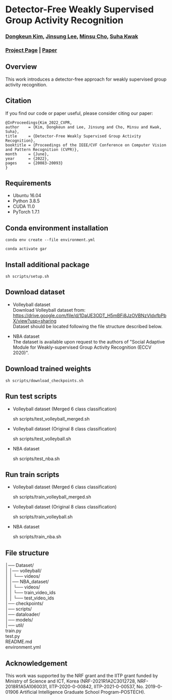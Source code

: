# Detector-Free Weakly Supervised Group Activity Recognition

### [Dongkeun Kim](https://dk-kim.github.io/), [Jinsung Lee](https://cvlab.postech.ac.kr/lab/members.php), [Minsu Cho](https://cvlab.postech.ac.kr/~mcho/), [Suha Kwak](https://suhakwak.github.io/)

### [Project Page](http://cvlab.postech.ac.kr/research/DFWSGAR/) | [Paper](https://arxiv.org/abs/2204.02139)

## Overview
This work introduces a detector-free approach for weakly supervised group activity recognition. 


## Citation
If you find our code or paper useful, please consider citing our paper:

    @InProceedings{Kim_2022_CVPR,
    author    = {Kim, Dongkeun and Lee, Jinsung and Cho, Minsu and Kwak, Suha},
    title     = {Detector-Free Weakly Supervised Group Activity Recognition},
    booktitle = {Proceedings of the IEEE/CVF Conference on Computer Vision and Pattern Recognition (CVPR)},
    month     = {June},
    year      = {2022},
    pages     = {20083-20093}
    }

## Requirements

- Ubuntu 16.04
- Python 3.8.5
- CUDA 11.0
- PyTorch 1.7.1

## Conda environment installation
    conda env create --file environment.yml

    conda activate gar
    
## Install additional package
    sh scripts/setup.sh
    
## Download dataset
- Volleyball dataset <br/>
Download Volleyball dataset from:   <br/> 
https://drive.google.com/file/d/1DaUE3ODT_H5mBFi8JzOVBNzVldxfbPbX/view?usp=sharing      
Dataset should be located following the file structure described below. <br/>

- NBA dataset <br/>
The dataset is available upon request to the authors of 
  "Social Adaptive Module for Weakly-supervised Group Activity Recognition (ECCV 2020)". 
  

## Download trained weights
    sh scripts/download_checkpoints.sh

## Run test scripts

- Volleyball dataset (Merged 6 class classification)  

    sh scripts/test_volleyball_merged.sh

- Volleyball dataset (Original 8 class classification)   

    sh scripts/test_volleyball.sh

- NBA dataset  

    sh scripts/test_nba.sh


## Run train scripts

- Volleyball dataset (Merged 6 class classification)
    
    sh scripts/train_volleyball_merged.sh

- Volleyball dataset (Original 8 class classification)
    
    sh scripts/train_volleyball.sh

- NBA dataset
    
    sh scripts/train_nba.sh



## File structure

│── Dataset/ <br/>
│   │── volleyball/ <br/>
│   │    └── videos/ <br/>
│   │── NBA_dataset/ <br/>
│   │    └── videos/ <br/>
│   │    └── train_video_ids <br/>
│   │    └── test_video_ids <br/>
│── checkpoints/ <br/>
│── scripts/ <br/>
│── dataloader/ <br/>
│── models/ <br/>
│── util/ <br/>
train.py <br/>
test.py <br/>
README.md <br/> 
environment.yml <br/>


## Acknowledgement
This work was supported by the NRF grant and the IITP grant funded by Ministry of Science and ICT, Korea (NRF-2021R1A2C3012728, NRF-2018R1A5A1060031, IITP-2020-0-00842, IITP-2021-0-00537, No. 2019-0-01906 Artificial Intelligence Graduate School Program-POSTECH). 


